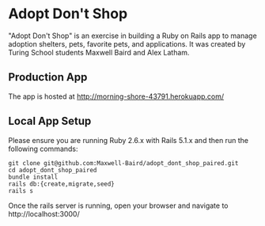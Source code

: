 # Adopt Don't Shop

"Adopt Don't Shop" is an exercise in building a Ruby on Rails app to manage adoption shelters, pets, favorite pets, and applications. It was created by Turing School students Maxwell Baird and Alex Latham.

## Production App
The app is hosted at http://morning-shore-43791.herokuapp.com/

## Local App Setup
Please ensure you are running Ruby 2.6.x with Rails 5.1.x and then run the following commands:
```
git clone git@github.com:Maxwell-Baird/adopt_dont_shop_paired.git
cd adopt_dont_shop_paired
bundle install
rails db:{create,migrate,seed}
rails s
```
Once the rails server is running, open your browser and navigate to http://localhost:3000/